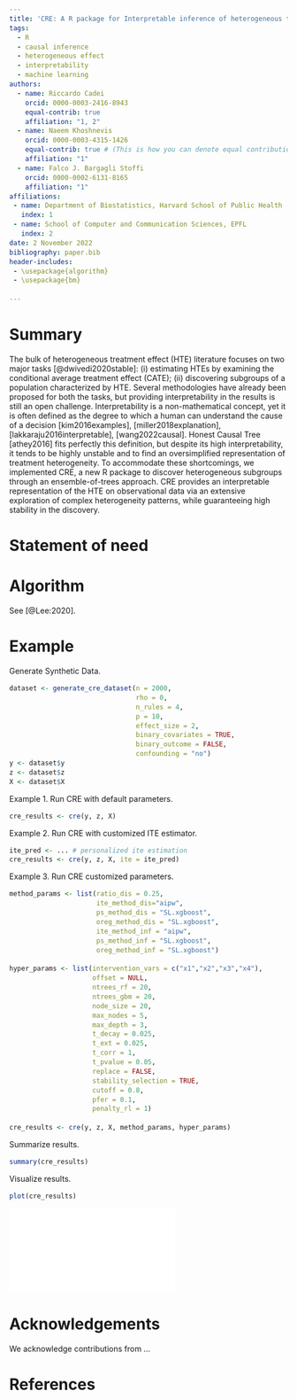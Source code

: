 ```yaml
---
title: 'CRE: A R package for Interpretable inference of heterogeneous treatment effects'
tags:
  - R
  - causal inference
  - heterogeneous effect 
  - interpretability
  - machine learning
authors:
  - name: Riccardo Cadei
    orcid: 0000-0003-2416-8943
    equal-contrib: true
    affiliation: "1, 2"
  - name: Naeem Khoshnevis
    orcid: 0000-0003-4315-1426
    equal-contrib: true # (This is how you can denote equal contributions between multiple authors)
    affiliation: "1"
  - name: Falco J. Bargagli Stoffi
    orcid: 0000-0002-6131-8165
    affiliation: "1"
affiliations:
 - name: Department of Biostatistics, Harvard School of Public Health
   index: 1
 - name: School of Computer and Communication Sciences, EPFL
   index: 2
date: 2 November 2022
bibliography: paper.bib
header-includes: 
 - \usepackage{algorithm}
 - \usepackage{bm}

---
```


# Summary

The bulk of heterogeneous treatment effect (HTE) literature focuses on two major tasks [@dwivedi2020stable]: (i) estimating HTEs by examining the conditional average treatment effect (CATE); (ii) discovering subgroups of a population characterized by HTE. 
Several methodologies have already been proposed for both the tasks, but providing interpretability in the results is still an open challenge. Interpretability is a non-mathematical concept, yet it is often defined as the degree to which a human can understand the cause of a decision [kim2016examples], [miller2018explanation], [lakkaraju2016interpretable], [wang2022causal]. Honest Causal Tree [athey2016] fits perfectly this definition, but despite its high interpretability, it tends to be highly unstable and to find an oversimplified representation of treatment heterogeneity. To accommodate these shortcomings, we implemented CRE, a new R package to discover heterogeneous subgroups through an ensemble-of-trees approach. CRE provides an interpretable representation of the HTE on observational data via an extensive exploration of complex heterogeneity patterns, while guaranteeing high stability in the discovery. 


# Statement of need



# Algorithm

See [@Lee:2020].

# Example

Generate Synthetic Data.
```R
dataset <- generate_cre_dataset(n = 2000, 
                                rho = 0, 
                                n_rules = 4, 
                                p = 10,
                                effect_size = 2, 
                                binary_covariates = TRUE,
                                binary_outcome = FALSE,
                                confounding = "no")
y <- dataset$y
z <- dataset$z
X <- dataset$X
```

Example 1. Run CRE with default parameters.

```R
cre_results <- cre(y, z, X)
```

Example 2. Run CRE with customized ITE estimator.
```R
ite_pred <- ... # personalized ite estimation
cre_results <- cre(y, z, X, ite = ite_pred)
```

Example 3. Run CRE customized parameters.
```R
method_params <- list(ratio_dis = 0.25,
                      ite_method_dis="aipw",
                      ps_method_dis = "SL.xgboost",
                      oreg_method_dis = "SL.xgboost",
                      ite_method_inf = "aipw",
                      ps_method_inf = "SL.xgboost",
                      oreg_method_inf = "SL.xgboost")

hyper_params <- list(intervention_vars = c("x1","x2","x3","x4"),
                     offset = NULL,
                     ntrees_rf = 20,
                     ntrees_gbm = 20,
                     node_size = 20,
                     max_nodes = 5,
                     max_depth = 3,
                     t_decay = 0.025,
                     t_ext = 0.025,
                     t_corr = 1,
                     t_pvalue = 0.05,
                     replace = FALSE,
                     stability_selection = TRUE,
                     cutoff = 0.8,
                     pfer = 0.1,
                     penalty_rl = 1)

cre_results <- cre(y, z, X, method_params, hyper_params)
```

Summarize results.
```R
summary(cre_results)
```

Visualize results.
```R
plot(cre_results)
```

![Visualization of CRE HTE linear decomposition for Example 1. For each decision rules discovered, the corresponding AATE estimate with 95% confidence interval is reported in a range bar plot. The decision rules are order from the most vulnerable (high AATE) to the least, and the ATE is reported on top of the plot. \label{fig:example}](images/example.pdf)

# Acknowledgements

We acknowledge contributions from ...

# References
